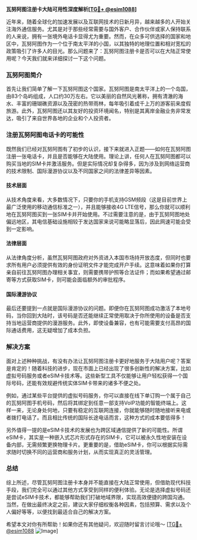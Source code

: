 **瓦努阿图注册卡大陆可用性深度解析[[TG💪+ @esim1088](https://t.me/s/esim1088)]**

近年来，随着全球化的加速发展以及互联网技术的日新月异，越来越多的人开始关注海外通信服务。尤其是对于那些经常需要与国外客户、合作伙伴或家人保持联系的人来说，拥有一张境外电话卡显得尤为重要。然而，在众多可供选择的国家和地区中，瓦努阿图作为一个位于南太平洋的小国，以其独特的地理位置和相对宽松的政策吸引了许多人的目光。那么问题来了：瓦努阿图注册卡是否可以在大陆正常使用呢？今天我们就来详细探讨一下这个问题。

### 瓦努阿图简介

首先让我们简单了解一下瓦努阿图这个国家。瓦努阿图是南太平洋上的一个岛国，由83个岛屿组成，人口约30万左右。它以美丽的自然风光著称，拥有清澈的海水、丰富的珊瑚礁资源以及茂密的热带雨林，每年吸引着成千上万的游客前来度假旅游。此外，瓦努阿图还以其友好的投资环境闻名，特别是其离岸金融业务非常发达，吸引了来自世界各地的企业和个人投资者。

### 注册瓦努阿图电话卡的可能性

既然我们已经对瓦努阿图有了初步的认识，接下来就进入正题——如何在瓦努阿图注册一张电话卡，并且是否能够在大陆使用。理论上讲，任何人在瓦努阿图都可以购买当地的SIM卡并激活服务。但是实际情况却复杂得多，因为涉及到网络运营商的技术限制、国际漫游协议以及不同国家之间的法律差异等因素。

#### 技术层面

从技术角度来看，大多数情况下，只要你的手机支持GSM频段（这是目前世界上最广泛使用的移动通信标准之一），并且能够接收4G LTE信号，那么你就可以顺利地在瓦努阿图买到一张SIM卡并开始使用。不过需要注意的是，由于瓦努阿图地处偏远地区，其电信基础设施相较于发达国家来说可能略显落后，因此网速可能会受到一定影响。

#### 法律层面

从法律角度分析，虽然瓦努阿图政府对外资进入本国市场持开放态度，但同时也要求所有用户必须提供有效的身份证明文件才能完成开户手续。这意味着如果你打算亲自前往瓦努阿图办理相关事宜，则需要携带护照等合法证件；而如果希望通过邮寄等方式获取SIM卡，则可能会面临额外的审批程序。

#### 国际漫游协议

最后还要提到一点就是国际漫游协议的问题。即便你在瓦努阿图成功激活了本地号码，当你回到大陆时，该号码是否还能继续正常使用取决于你所使用的设备是否支持当地运营商提供的漫游服务。此外，即使设备兼容，也有可能需要支付高昂的国际通话费用，这无疑增加了成本负担。

### 解决方案

面对上述种种挑战，有没有办法让瓦努阿图注册卡更好地服务于大陆用户呢？答案是肯定的！随着科技的进步，现在市面上已经出现了很多创新性的解决方案，比如虚拟号码服务或者eSIM卡技术等。这些新型工具不仅能够让用户轻松获得一个国际号码，还能有效规避传统实体SIM卡带来的诸多不便之处。

例如，通过某些平台提供的虚拟号码服务，你可以直接在线下单订购一个属于自己的瓦努阿图手机号码，然后将其绑定到任意一部支持VoIP功能的智能终端上。这样一来，无论身处何地，只要有稳定的互联网连接，你就能够随时随地接听来电或者拨打电话了。而且相比传统的国际长途电话而言，这种方式的成本要低得多！

另外值得一提的是eSIM卡技术的发展也为跨区域通信提供了新的可能性。所谓eSIM卡，其实是一种嵌入式芯片形式存在的SIM卡，它可以被永久性地安装在设备内部，无需频繁更换物理卡片。更重要的是，借助eSIM卡，你可以根据实际需求随时切换不同的运营商和服务计划，从而实现真正的灵活管理。

### 总结

综上所述，尽管瓦努阿图注册卡本身并不能直接在大陆正常使用，但借助现代科技手段，我们完全可以通过其他方式享受到同样的便利体验。无论是选择虚拟号码还是尝试eSIM卡技术，都能够帮助我们打破地域界限，实现高效便捷的跨国沟通。当然，在做出最终决定之前，建议大家仔细权衡各种因素，包括预算、需求以及个人偏好等等，以便找到最适合自己的解决方案。

希望本文对你有所帮助！如果你还有其他疑问，欢迎随时留言讨论哦～ [[TG💪+ @esim1088](https://t.me/s/esim1088) ![Image](https://i.postimg.cc/4NQfJmqS/Snipaste-2025-05-13-00-14-12.png)]